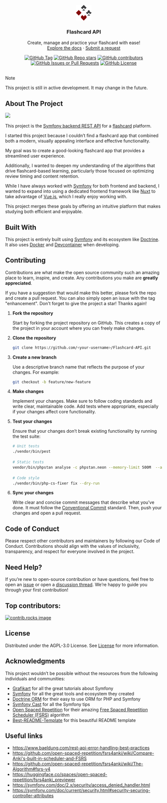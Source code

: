 <br />
<div align="center">
  <a href="https://github.com/MrAnyx/Flashcard-API">
    <img src="https://raw.githubusercontent.com/MrAnyx/Flashcard-App/refs/heads/master/assets/images/logo.png" alt="Logo" width="50" height="50">
  </a>

  <h3 align="center">Flashcard API</h3>

  <p align="center">
    Create, manage and practice your flashcard with ease!
    <br />
    <a href="#">Explore the docs</a>
    ·
    <a href="https://github.com/MrAnyx/Flashcard-API/issues/new/choose">Submit a request</a>
    <br />
  </p>
</div>

<div align="center">
  <a href="https://github.com/MrAnyx/Flashcard-API/tags"><img alt="GitHub Tag" src="https://img.shields.io/github/v/tag/MrAnyx/Flashcard-API?style=flat&colorB=38BDF8"></a>
  <a href="https://github.com/MrAnyx/Flashcard-API/stargazers"><img alt="GitHub Repo stars" src="https://img.shields.io/github/stars/MrAnyx/Flashcard-API?style=flat&colorB=38BDF8"></a>
  <a href="https://github.com/MrAnyx/Flashcard-API/graphs/contributors"><img alt="GitHub contributors" src="https://img.shields.io/github/contributors/MrAnyx/Flashcard-API?style=flat&colorB=38BDF8"></a>
  <a href="https://github.com/MrAnyx/Flashcard-API/issues"><img alt="GitHub Issues or Pull Requests" src="https://img.shields.io/github/issues-raw/MrAnyx/Flashcard-API?style=flat&colorB=38BDF8"></a>
  <a href="https://github.com/MrAnyx/Flashcard-API/blob/master/LICENSE"><img alt="GitHub License" src="https://img.shields.io/github/license/MrAnyx/Flashcard-API?style=flat&colorB=38BDF8"></a>
</div>

<br />

> [!NOTE]
> This project is still in active development. It may change in the future.

## About The Project

<picture>
  <source media="(prefers-color-scheme: dark)" srcset="https://raw.githubusercontent.com/MrAnyx/Flashcard-API/refs/heads/master/assets/dark.png">
  <source media="(prefers-color-scheme: light)" srcset="https://raw.githubusercontent.com/MrAnyx/Flashcard-API/refs/heads/master/assets/light.png">
  <img src="https://raw.githubusercontent.com/MrAnyx/Flashcard-API/refs/heads/master/assets/dark.png">
</picture>

This project is the [Symfony backend REST API](https://github.com/MrAnyx/Flashcard-API) for a [flashcard](https://en.wikipedia.org/wiki/Flashcard) platform.

I started this project because I couldn’t find a flashcard app that combined both a modern, visually appealing interface and effective functionality.

My goal was to create a good-looking flashcard app that provides a streamlined user experience.

Additionally, I wanted to deepen my understanding of the algorithms that drive flashcard-based learning, particularly those focused on optimizing review timing and content retention.

While I have always worked with [Symfony](https://symfony.com/) for both frontend and backend, I wanted to expand into using a dedicated frontend framework like [Nuxt](https://nuxt.com/) to take advantage of [Vue.js](https://vuejs.org/), which I really enjoy working with.

This project merges these goals by offering an intuitive platform that makes studying both efficient and enjoyable.

## Built With

This project is entirely built using [Symfony](https://symfony.com/) and its ecosystem like [Doctrine](https://www.doctrine-project.org/). It also uses [Docker](https://www.docker.com/) and [Devcontainer](https://containers.dev/) when developing.

## Contributing

Contributions are what make the open source community such an amazing place to learn, inspire, and create. Any contributions you make are **greatly appreciated**.

If you have a suggestion that would make this better, please fork the repo and create a pull request. You can also simply open an issue with the tag "enhancement".
Don't forget to give the project a star! Thanks again!

1. **Fork the repository**

   Start by forking the project repository on GitHub. This creates a copy of the project in your account where you can freely make changes.

2. **Clone the repository**

   ```bash
   git clone https://github.com/<your-username>/Flashcard-API.git
   ```

3. **Create a new branch**

   Use a descriptive branch name that reflects the purpose of your changes. For example:

   ```bash
   git checkout -b feature/new-feature
   ```

4. **Make changes**

   Implement your changes. Make sure to follow coding standards and write clear, maintainable code. Add tests where appropriate, especially if your changes affect core functionality.

5. **Test your changes**

   Ensure that your changes don’t break existing functionality by running the test suite:

   ```bash
   # Unit tests
   ./vendor/bin/pest

   # Static tests
   vendor/bin/phpstan analyse -c phpstan.neon --memory-limit 500M  --ansi --error-format=table

   # Code style
   ./vendor/bin/php-cs-fixer fix --dry-run
   ```

6. **Sync your changes**

   Write clear and concise commit messages that describe what you’ve done. It must follow the [Conventional Commit](https://www.conventionalcommits.org/) standard. Then, push your changes and open a pull request.

## Code of Conduct

Please respect other contributors and maintainers by following our Code of Conduct. Contributions should align with the values of inclusivity, transparency, and respect for everyone involved in the project.

## Need Help?

If you’re new to open-source contribution or have questions, feel free to open an [issue](https://github.com/MrAnyx/Flashcard-API/issues/new/choose) or open a [discussion thread](https://github.com/MrAnyx/Flashcard-API/discussions). We’re happy to guide you through your first contribution!

## Top contributors:

<a href="https://github.com/MrAnyx/Flashcard-API/graphs/contributors">
  <img src="https://contrib.rocks/image?repo=MrAnyx/Flashcard-API" alt="contrib.rocks image" />
</a>

## License

Distributed under the AGPL-3.0 License. See [License](https://github.com/MrAnyx/Flashcard-API/blob/master/LICENSE) for more information.

## Acknowledgments

This project wouldn’t be possible without the resources from the following individuals and communities:

- [Grafikart](https://grafikart.fr/) for all the great tutorials about Symfony
- [Symfony](https://symfony.com/) for all the great tools and ecosystem they created
- [Doctrine ORM](https://www.doctrine-project.org/index.html) for their easy to use ORM for PHP and Symfony
- [Symfony Cast](https://symfonycasts.com/) for all the Symfony tips
- [Open Spaced Repetition]() for their amazing [Free Spaced Repetition Scheduler (FSRS)](https://github.com/open-spaced-repetition/fsrs4anki/wiki) algorithm
- [Best-README-Template](https://github.com/othneildrew/Best-README-Template) for this beautiful README template

## Useful links

- https://www.baeldung.com/rest-api-error-handling-best-practices
- https://github.com/open-spaced-repetition/fsrs4anki/wiki/Compare-Anki's-built-in-scheduler-and-FSRS
- https://github.com/open-spaced-repetition/fsrs4anki/wiki/The-Algorithm#fsrs-v4
- https://huggingface.co/spaces/open-spaced-repetition/fsrs4anki_previewer
- https://symfony.com/doc/2.x/security/access_denied_handler.html
- https://symfony.com/doc/current/security.html#security-securing-controller-attributes
